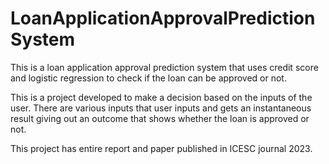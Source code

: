 # LoanApplicationApprovalPredictionSystem
This is a loan application approval prediction system that uses credit score and logistic regression to check if the loan can be approved or not.

This is a project developed to make a decision based on the inputs of the user.
There are various inputs that user inputs and gets an instantaneous result giving out an outcome that shows whether the loan is approved or not.

This project has entire report and paper published in ICESC journal 2023.
